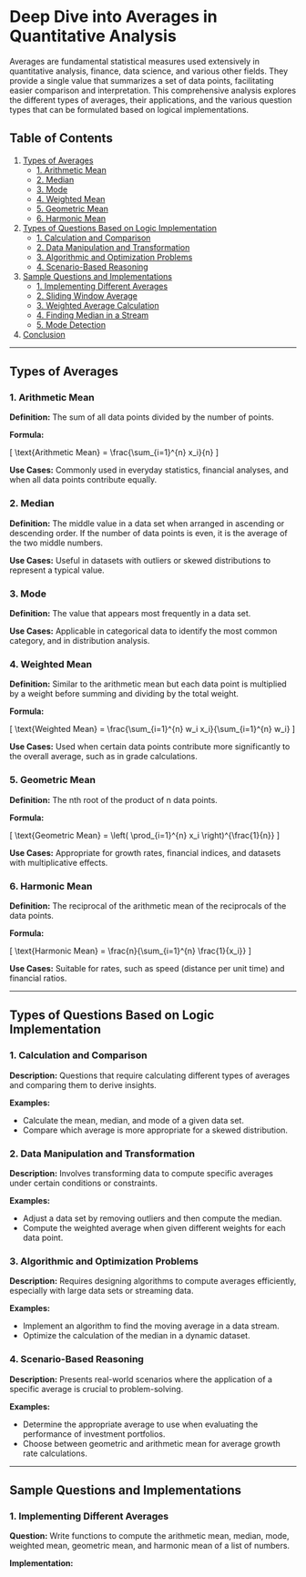 # Deep Dive into Averages in Quantitative Analysis

Averages are fundamental statistical measures used extensively in quantitative analysis, finance, data science, and various other fields. They provide a single value that summarizes a set of data points, facilitating easier comparison and interpretation. This comprehensive analysis explores the different types of averages, their applications, and the various question types that can be formulated based on logical implementations.

## Table of Contents

1. [Types of Averages](#types-of-averages)
   - [1. Arithmetic Mean](#1-arithmetic-mean)
   - [2. Median](#2-median)
   - [3. Mode](#3-mode)
   - [4. Weighted Mean](#4-weighted-mean)
   - [5. Geometric Mean](#5-geometric-mean)
   - [6. Harmonic Mean](#6-harmonic-mean)
2. [Types of Questions Based on Logic Implementation](#types-of-questions-based-on-logic-implementation)
   - [1. Calculation and Comparison](#1-calculation-and-comparison)
   - [2. Data Manipulation and Transformation](#2-data-manipulation-and-transformation)
   - [3. Algorithmic and Optimization Problems](#3-algorithmic-and-optimization-problems)
   - [4. Scenario-Based Reasoning](#4-scenario-based-reasoning)
3. [Sample Questions and Implementations](#sample-questions-and-implementations)
   - [1. Implementing Different Averages](#1-implementing-different-averages)
   - [2. Sliding Window Average](#2-sliding-window-average)
   - [3. Weighted Average Calculation](#3-weighted-average-calculation)
   - [4. Finding Median in a Stream](#4-finding-median-in-a-stream)
   - [5. Mode Detection](#5-mode-detection)
4. [Conclusion](#conclusion)

---

## Types of Averages

### 1. Arithmetic Mean

**Definition:** The sum of all data points divided by the number of points.

**Formula:**

\[
\text{Arithmetic Mean} = \frac{\sum_{i=1}^{n} x_i}{n}
\]

**Use Cases:** Commonly used in everyday statistics, financial analyses, and when all data points contribute equally.

### 2. Median

**Definition:** The middle value in a data set when arranged in ascending or descending order. If the number of data points is even, it is the average of the two middle numbers.

**Use Cases:** Useful in datasets with outliers or skewed distributions to represent a typical value.

### 3. Mode

**Definition:** The value that appears most frequently in a data set.

**Use Cases:** Applicable in categorical data to identify the most common category, and in distribution analysis.

### 4. Weighted Mean

**Definition:** Similar to the arithmetic mean but each data point is multiplied by a weight before summing and dividing by the total weight.

**Formula:**

\[
\text{Weighted Mean} = \frac{\sum_{i=1}^{n} w_i x_i}{\sum_{i=1}^{n} w_i}
\]

**Use Cases:** Used when certain data points contribute more significantly to the overall average, such as in grade calculations.

### 5. Geometric Mean

**Definition:** The nth root of the product of n data points.

**Formula:**

\[
\text{Geometric Mean} = \left( \prod_{i=1}^{n} x_i \right)^{\frac{1}{n}}
\]

**Use Cases:** Appropriate for growth rates, financial indices, and datasets with multiplicative effects.

### 6. Harmonic Mean

**Definition:** The reciprocal of the arithmetic mean of the reciprocals of the data points.

**Formula:**

\[
\text{Harmonic Mean} = \frac{n}{\sum_{i=1}^{n} \frac{1}{x_i}}
\]

**Use Cases:** Suitable for rates, such as speed (distance per unit time) and financial ratios.

---

## Types of Questions Based on Logic Implementation

### 1. Calculation and Comparison

**Description:** Questions that require calculating different types of averages and comparing them to derive insights.

**Examples:**
- Calculate the mean, median, and mode of a given data set.
- Compare which average is more appropriate for a skewed distribution.

### 2. Data Manipulation and Transformation

**Description:** Involves transforming data to compute specific averages under certain conditions or constraints.

**Examples:**
- Adjust a data set by removing outliers and then compute the median.
- Compute the weighted average when given different weights for each data point.

### 3. Algorithmic and Optimization Problems

**Description:** Requires designing algorithms to compute averages efficiently, especially with large data sets or streaming data.

**Examples:**
- Implement an algorithm to find the moving average in a data stream.
- Optimize the calculation of the median in a dynamic dataset.

### 4. Scenario-Based Reasoning

**Description:** Presents real-world scenarios where the application of a specific average is crucial to problem-solving.

**Examples:**
- Determine the appropriate average to use when evaluating the performance of investment portfolios.
- Choose between geometric and arithmetic mean for average growth rate calculations.

---

## Sample Questions and Implementations

### 1. Implementing Different Averages

**Question:** Write functions to compute the arithmetic mean, median, mode, weighted mean, geometric mean, and harmonic mean of a list of numbers.

**Implementation:**

